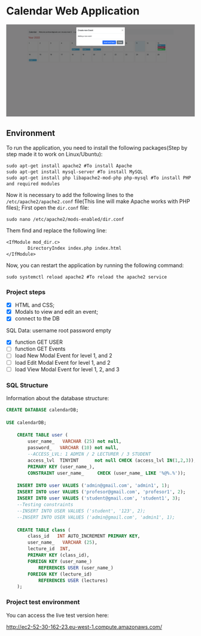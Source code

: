 
# Calendar Web Application

![Add Event](https://github.com/23643studentdorset/Y2S2DevOps-Project/blob/master/screenshot/addEvent.png?raw=true)

## Environment

To run the application, you need to install the following packages(Step by step made it to work on Linux/Ubuntu):

```console
sudo apt-get install apache2 #To install Apache
sudo apt-get install mysql-server #To install MySQL
sudo apt-get install php libapache2-mod-php php-mysql #To install PHP and required modules
```

Now it is necessary to add the following lines to the `/etc/apache2/apache2.conf` file(This line will make Apache works with PHP files);
First open the `dir.conf` file:

```console
sudo nano /etc/apache2/mods-enabled/dir.conf
```

Them find and replace the following line:

```console
<IfModule mod_dir.c>
        DirectoryIndex index.php index.html
</IfModule>
```

Now, you can restart the application by running the following command:

```console
sudo systemctl reload apache2 #To reload the apache2 service
```

### Project steps

- [x] HTML and CSS;
- [x] Modals to view and edit an event;
- [x] connect to the DB

SQL Data: username root password empty

- [x] function GET USER
- [ ] function GET Events
- [ ] load New Modal Event for level 1, and 2
- [ ] load Edit Modal Event for level 1, and 2
- [ ] load View Modal Event for level 1, 2, and 3

### SQL Structure

Information about the database structure:

```sql
CREATE DATABASE calendarDB;

USE calendarDB; 

    CREATE TABLE user (
        user_name_   VARCHAR (25) not null,
        password_   VARCHAR (10) not null,
        --ACCESS_LVL: 1 ADMIN / 2 LECTURER / 3 STUDENT
        access_lvl  TINYINT      not null CHECK (access_lvl IN(1,2,3)),
        PRIMARY KEY (user_name_),
        CONSTRAINT user_name_     CHECK (user_name_ LIKE '%@%.%'));

    INSERT INTO user VALUES ('admin@gmail.com', 'admin1', 1);
    INSERT INTO user VALUES ('profesor@gmail.com', 'profesor1', 2);
    INSERT INTO user VALUES ('student@gmail.com', 'student1', 3);
    --Testing constraints
    --INSERT INTO USER VALUES ('student', '123', 2);
    --INSERT INTO USER VALUES ('admin@gmail.com', 'admin1', 1);

    CREATE TABLE class (
        class_id   INT AUTO_INCREMENT PRIMARY KEY,
        user_name_   VARCHAR (25),
        lecture_id  INT,
        PRIMARY KEY (class_id),
        FOREIGN KEY (user_name_)
            REFERENCES USER (user_name_)
        FOREIGN KEY (lecture_id)
            REFERENCES USER (lectures)
    );
```

### Project test environment

You can access the live test version here:

<http://ec2-52-30-162-23.eu-west-1.compute.amazonaws.com/>
